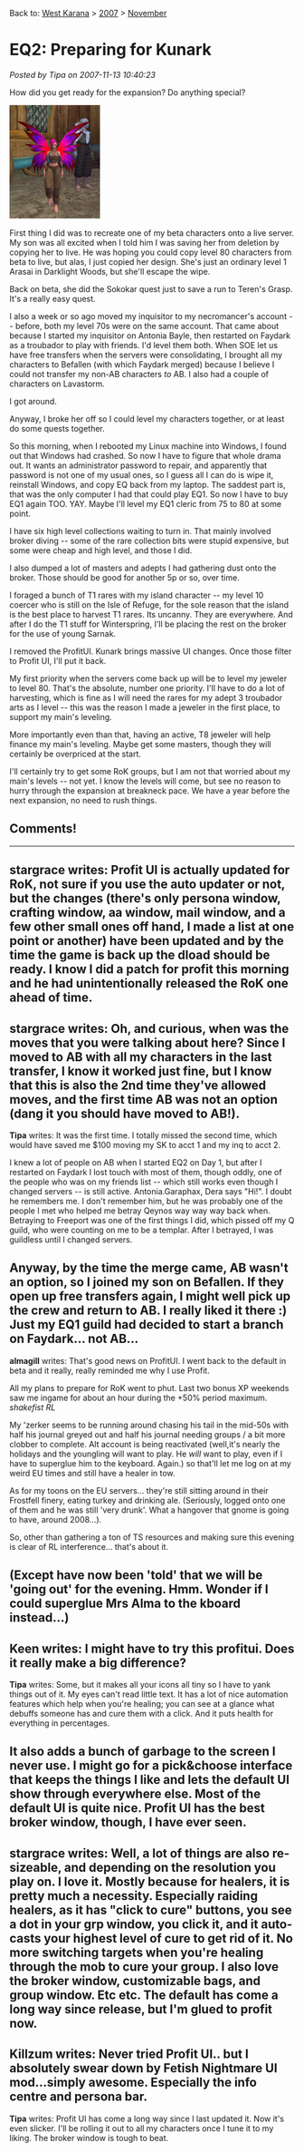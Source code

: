 Back to: [West Karana](/posts/westkarana.md) > [2007](/posts/2007/westkarana.md) > [November](./westkarana.md)
# EQ2: Preparing for Kunark

*Posted by Tipa on 2007-11-13 10:40:23*

How did you get ready for the expansion? Do anything special?

![everquest2-2007-11-13-00-16-28-15.jpg](../../../uploads/2007/11/everquest2-2007-11-13-00-16-28-15.jpg)

First thing I did was to recreate one of my beta characters onto a live server. My son was all excited when I told him I was saving her from deletion by copying her to live. He was hoping you could copy level 80 characters from beta to live, but alas, I just copied her design. She's just an ordinary level 1 Arasai in Darklight Woods, but she'll escape the wipe.

Back on beta, she did the Sokokar quest just to save a run to Teren's Grasp. It's a really easy quest.

I also a week or so ago moved my inquisitor to my necromancer's account -- before, both my level 70s were on the same account. That came about because I started my inquisitor on Antonia Bayle, then restarted on Faydark as a troubador to play with friends. I'd level them both. When SOE let us have free transfers when the servers were consolidating, I brought all my characters to Befallen (with which Faydark merged) because I believe I could not transfer my non-AB characters *to* AB. I also had a couple of characters on Lavastorm.

I got around.

Anyway, I broke her off so I could level my characters together, or at least do some quests together.

So this morning, when I rebooted my Linux machine into Windows, I found out that Windows had crashed. So now I have to figure that whole drama out. It wants an administrator password to repair, and apparently that password is not one of my usual ones, so I guess all I can do is wipe it, reinstall Windows, and copy EQ back from my laptop. The saddest part is, that was the only computer I had that could play EQ1. So now I have to buy EQ1 again TOO. YAY. Maybe I'll level my EQ1 cleric from 75 to 80 at some point.

I have six high level collections waiting to turn in. That mainly involved broker diving -- some of the rare collection bits were stupid expensive, but some were cheap and high level, and those I did.

I also dumped a lot of masters and adepts I had gathering dust onto the broker. Those should be good for another 5p or so, over time.

I foraged a bunch of T1 rares with my island character -- my level 10 coercer who is still on the Isle of Refuge, for the sole reason that the island is the best place to harvest T1 rares. Its uncanny. They are everywhere. And after I do the T1 stuff for Winterspring, I'll be placing the rest on the broker for the use of young Sarnak.

I removed the ProfitUI. Kunark brings massive UI changes. Once those filter to Profit UI, I'll put it back.

My first priority when the servers come back up will be to level my jeweler to level 80. That's the absolute, number one priority. I'll have to do a lot of harvesting, which is fine as I will need the rares for my adept 3 troubador arts as I level -- this was the reason I made a jeweler in the first place, to support my main's leveling.

More importantly even than that, having an active, T8 jeweler will help finance my main's leveling. Maybe get some masters, though they will certainly be overpriced at the start.

I'll certainly try to get some RoK groups, but I am not that worried about my main's levels -- not yet. I know the levels will come, but see no reason to hurry through the expansion at breakneck pace. We have a year before the next expansion, no need to rush things.


## Comments!
---
**stargrace** writes: Profit UI is actually updated for RoK, not sure if you use the auto updater or not, but the changes (there's only persona window, crafting window, aa window, mail window, and a few other small ones off hand, I made a list at one point or another) have been updated and by the time the game is back up the dload should be ready. I know I did a patch for profit this morning and he had unintentionally released the RoK one ahead of time.
---
**stargrace** writes: Oh, and curious, when was the moves that you were talking about here? Since I moved to AB with all my characters in the last transfer, I know it worked just fine, but I know that this is also the 2nd time they've allowed moves, and the first time AB was not an option (dang it you should have moved to AB!).
---
**Tipa** writes: It was the first time. I totally missed the second time, which would have saved me $100 moving my SK to acct 1 and my inq to acct 2.

I knew a lot of people on AB when I started EQ2 on Day 1, but after I restarted on Faydark I lost touch with most of them, though oddly, one of the people who was on my friends list -- which still works even though I changed servers -- is still active. Antonia.Garaphax, Dera says "Hi!". I doubt he remembers me. I don't remember him, but he was probably one of the people I met who helped me betray Qeynos way way way back when. Betraying to Freeport was one of the first things I did, which pissed off my Q guild, who were counting on me to be a templar. After I betrayed, I was guildless until I changed servers.

Anyway, by the time the merge came, AB wasn't an option, so I joined my son on Befallen. If they open up free transfers again, I might well pick up the crew and return to AB. I really liked it there :) Just my EQ1 guild had decided to start a branch on Faydark... not AB...
---
**almagill** writes: That's good news on ProfitUI. I went back to the default in beta and it really, really reminded me why I use Profit.

All my plans to prepare for RoK went to phut. Last two bonus XP weekends saw me ingame for about an hour during the +50% period maximum. *shakefist RL*

My 'zerker seems to be running around chasing his tail in the mid-50s with half his journal greyed out and half his journal needing groups / a bit more clobber to complete. Alt account is being reactivated (well,it's nearly the holidays and the youngling will want to play. He *will* want to play, even if I have to superglue him to the keyboard. Again.) so that'll let me log on at my weird EU times and still have a healer in tow.

As for my toons on the EU servers... they're still sitting around in their Frostfell finery, eating turkey and drinking ale. (Seriously, logged onto one of them and he was still 'very drunk'. What a hangover that gnome is going to have, around 2008...). 

So, other than gathering a ton of TS resources and making sure this evening is clear of RL interference... that's about it.

(Except have now been 'told' that we will be 'going out' for the evening. Hmm. Wonder if I could superglue Mrs Alma to the kboard instead...)
---
**Keen** writes: I might have to try this profitui. Does it really make a big difference?
---
**Tipa** writes: Some, but it makes all your icons all tiny so I have to yank things out of it. My eyes can't read little text. It has a lot of nice automation features which help when you're healing; you can see at a glance what debuffs someone has and cure them with a click. And it puts health for everything in percentages.

It also adds a bunch of garbage to the screen I never use. I might go for a pick&choose interface that keeps the things I like and lets the default UI show through everywhere else. Most of the default UI is quite nice. Profit UI has the best broker window, though, I have ever seen.
---
**stargrace** writes: Well, a lot of things are also re-sizeable, and depending on the resolution you play on. I love it. Mostly because for healers, it is pretty much a necessity. Especially raiding healers, as it has "click to cure" buttons, you see a dot in your grp window, you click it, and it auto-casts your highest level of cure to get rid of it. No more switching targets when you're healing through the mob to cure your group. I also love the broker window, customizable bags, and group window. Etc etc. The default has come a long way since release, but I'm glued to profit now.
---
**Killzum** writes: Never tried Profit UI.. but I absolutely swear down by Fetish Nightmare UI mod...simply awesome. Especially the info centre and persona bar.
---
**Tipa** writes: Profit UI has come a long way since I last updated it. Now it's even slicker. I'll be rolling it out to all my characters once I tune it to my liking. The broker window is tough to beat.
